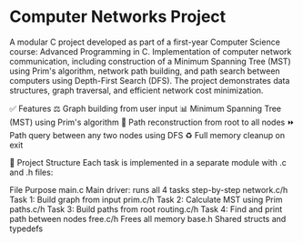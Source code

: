 # Computer Networks Project
A modular C project developed as part of a first-year Computer Science course: Advanced Programming in C.
Implementation of computer network communication,  including construction of a Minimum Spanning Tree (MST) using Prim's algorithm,  network path building, and path search between computers using Depth-First Search (DFS).  The project demonstrates data structures, graph traversal,  and efficient network cost minimization.

✅ Features
⚖️ Graph building from user input
📊 Minimum Spanning Tree (MST) using Prim's algorithm
🧩 Path reconstruction from root to all nodes
⏩ Path query between any two nodes using DFS
♻️ Full memory cleanup on exit

📁 Project Structure
Each task is implemented in a separate module with .c and .h files:

File	Purpose
main.c	Main driver: runs all 4 tasks step-by-step
network.c/h	Task 1: Build graph from input
prim.c/h	Task 2: Calculate MST using Prim
paths.c/h	Task 3: Build paths from root
routing.c/h	Task 4: Find and print path between nodes
free.c/h	Frees all memory
base.h	Shared structs and typedefs
